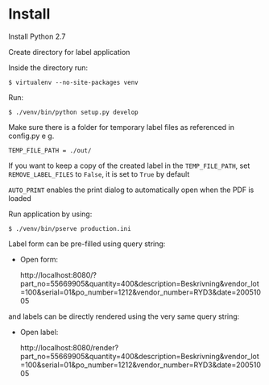 Install
=======

Install Python 2.7

Create directory for label application

Inside the directory run:

	$ virtualenv --no-site-packages venv

Run:
	
	$ ./venv/bin/python setup.py develop

Make sure there is a folder for temporary label files as referenced in config.py
e g. 
	
	TEMP_FILE_PATH = ./out/

If you want to keep a copy of the created label in the ``TEMP_FILE_PATH``,
set ``REMOVE_LABEL_FILES`` to ``False``, it is set to ``True`` by default

``AUTO_PRINT`` enables the print dialog to automatically open when the PDF is loaded

Run application by using:

	$ ./venv/bin/pserve production.ini

Label form can be pre-filled using query string:
- Open form: 
	
	http://localhost:8080/?part_no=55669905&quantity=400&description=Beskrivning&vendor_lot=100&serial=01&po_number=1212&vendor_number=RYD3&date=20051005

and labels can be directly rendered using the very same query string:
- Open label: 
	
	http://localhost:8080/render?part_no=55669905&quantity=400&description=Beskrivning&vendor_lot=100&serial=01&po_number=1212&vendor_number=RYD3&date=20051005

